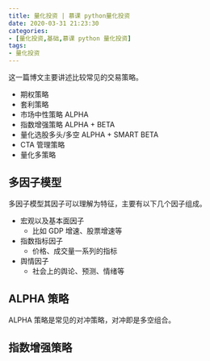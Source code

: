 ```yaml
---
title: 量化投资 | 慕课 python量化投资
date: 2020-03-31 21:23:30
categories:
- [量化投资,基础,慕课 python 量化投资]
tags:
- 量化投资
---
```

这一篇博文主要讲述比较常见的交易策略。

<!-- more -->

- 期权策略
- 套利策略
- 市场中性策略 ALPHA
- 指数增强策略 ALPHA + BETA
- 量化选股多头/多空 ALPHA + SMART BETA
- CTA 管理策略
- 量化多策略

## 多因子模型

多因子模型其因子可以理解为特征，主要有以下几个因子组成。

- 宏观以及基本面因子
	- 比如 GDP 增速、股票增速等
- 指数指标因子
	- 价格、成交量一系列的指标
- 舆情因子
	- 社会上的舆论、预测、情绪等

## ALPHA 策略

ALPHA 策略是常见的对冲策略，对冲即是多空组合。

## 指数增强策略

